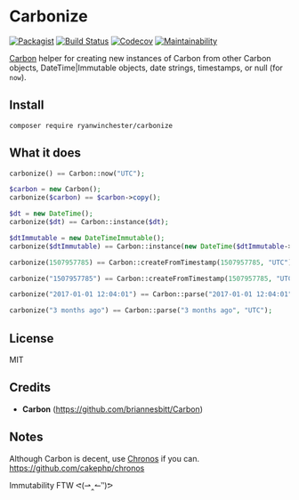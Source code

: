 # Carbonize

 [![Packagist](https://img.shields.io/packagist/l/ryanwinchester/carbonize.svg)](https://packagist.org/packages/ryanwinchester/carbonize)
 [![Build Status](https://travis-ci.org/ryanwinchester/carbonize.svg?branch=master)](https://travis-ci.org/ryanwinchester/carbonize)
 [![Codecov](https://img.shields.io/codecov/c/github/ryanwinchester/carbonize.svg)](https://codecov.io/gh/ryanwinchester/carbonize)
 [![Maintainability](https://api.codeclimate.com/v1/badges/6d9cea21fa5324d48cca/maintainability)](https://codeclimate.com/github/ryanwinchester/carbonize/maintainability)


[Carbon](https://github.com/briannesbitt/Carbon) helper for creating new instances of Carbon from other Carbon objects,
DateTime|Immutable objects, date strings, timestamps, or null (for `now`).

## Install

```
composer require ryanwinchester/carbonize
```

## What it does

```php
carbonize() == Carbon::now("UTC");

$carbon = new Carbon();
carbonize($carbon) == $carbon->copy();

$dt = new DateTime();
carbonize($dt) == Carbon::instance($dt);

$dtImmutable = new DateTimeImmutable();
carbonize($dtImmutable) == Carbon::instance(new DateTime($dtImmutable->format(DateTime::ATOM)));

carbonize(1507957785) == Carbon::createFromTimestamp(1507957785, "UTC");

carbonize("1507957785") == Carbon::createFromTimestamp(1507957785, "UTC");

carbonize("2017-01-01 12:04:01") == Carbon::parse("2017-01-01 12:04:01", "UTC");

carbonize("3 months ago") == Carbon::parse("3 months ago", "UTC");
```

## License

MIT

## Credits

- **Carbon** (https://github.com/briannesbitt/Carbon)

## Notes

Although Carbon is decent, use [Chronos](https://github.com/cakephp/chronos) if you can.
https://github.com/cakephp/chronos

Immutability FTW ᕙ(⇀‸↼‶)ᕗ
